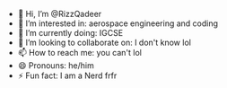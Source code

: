 - 👋 Hi, I’m @RizzQadeer
- 👀 I’m interested in: aerospace engineering and coding
- 🌱 I’m currently doing: IGCSE
- 💞️ I’m looking to collaborate on: I don't know lol
- 📫 How to reach me: you can't lol
- 😄 Pronouns: he/him
- ⚡ Fun fact: I am a Nerd frfr

<!---
RizzQadeer/RizzQadeer is a ✨ special ✨ repository because its `README.md` (this file) appears on your GitHub profile.
You can click the Preview link to take a look at your changes.
--->

